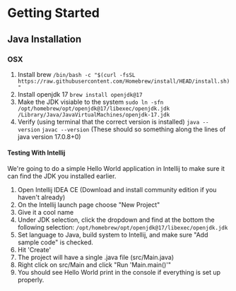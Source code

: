 # Getting Started

## Java Installation

### OSX
1. Install brew `/bin/bash -c "$(curl -fsSL https://raw.githubusercontent.com/Homebrew/install/HEAD/install.sh)"`
2. Install openjdk 17 `brew install openjdk@17`
3. Make the JDK visiable to the system `sudo ln -sfn /opt/homebrew/opt/openjdk@17/libexec/openjdk.jdk /Library/Java/JavaVirtualMachines/openjdk-17.jdk`
4. Verify (using terminal that the correct version is installed) `java --version` `javac --version` (These should so something along the lines of java version 17.0.8+0)

#### Testing With Intellij

We're going to do a simple Hello World application in Intellij to make sure it can find the JDK you installed earlier.

1. Open Intellij IDEA CE (Download and install community edition if you haven't already)
2. On the Intellij launch page choose "New Project"
3. Give it a cool name
4. Under JDK selection, click the dropdown and find at the bottom the following selection: `/opt/homebrew/opt/openjdk@17/libexec/openjdk.jdk`
5. Set language to Java, build system to Intellij, and make sure "Add sample code" is checked.
6. Hit 'Create'
7. The project will have a single .java file (src/Main.java)
8. Right click on src/Main and click "Run 'Main.main()'"
9. You should see Hello World print in the console if everything is set up properly.
